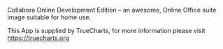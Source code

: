 
Collabora Online Development Edition – an awesome, Online Office suite image suitable for home use.

This App is supplied by TrueCharts, for more information please visit https://truecharts.org
